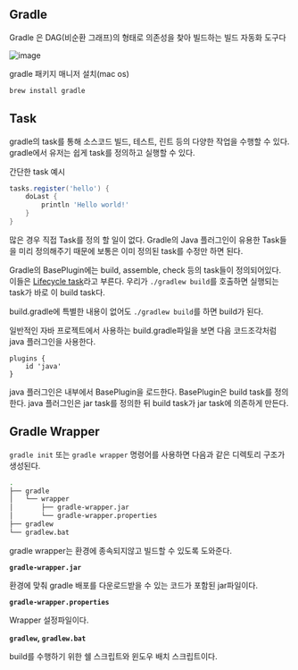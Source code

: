 ## Gradle

Gradle 은 DAG(비순환 그래프)의 형태로 의존성을 찾아 빌드하는 빌드 자동화 도구다

![image](https://user-images.githubusercontent.com/28651727/189249018-57d585f0-d222-497c-a9df-a1a6fdfbaa6f.png)

gradle 패키지 매니저 설치(mac os)

```groovy
brew install gradle
```

## Task

gradle의 task를 통해 소스코드 빌드, 테스트, 린트 등의 다양한 작업을 수행할 수 있다. gradle에서 유저는 쉽게 task를 정의하고 실행할 수 있다.

간단한 task 예시

```groovy
tasks.register('hello') {
    doLast {
        println 'Hello world!'
    }
}
```

많은 경우 직접 Task를 정의 할 일이 없다. Gradle의 Java 플러그인이 유용한 Task들을 미리 정의해주기 때문에 보통은 이미 정의된 task를 수정만 하면 된다.

Gradle의 BasePlugin에는 build, assemble, check 등의 task들이 정의되어있다. 이들은 [Lifecycle task](https://docs.gradle.org/current/userguide/more_about_tasks.html#sec:lifecycle_tasks)라고 부른다. 우리가 `./gradlew build`를 호출하면 실행되는 task가 바로 이 build task다.

build.gradle에 특별한 내용이 없어도 `./gradlew build`를 하면 build가 된다.

일반적인 자바 프로젝트에서 사용하는 build.gradle파일을 보면 다음 코드조각처럼 java 플러그인을 사용한다.

```
plugins {
    id 'java'
}
```

java 플러그인은 내부에서 BasePlugin을 로드한다. BasePlugin은 build task를 정의한다. java 플러그인은 jar task를 정의한 뒤 build task가 jar task에 의존하게 만든다.

## Gradle Wrapper

`gradle init` 또는 `gradle wrapper` 명령어를 사용하면 다음과 같은 디렉토리 구조가 생성된다.

```bash
.
├── gradle
│   └── wrapper
│       ├── gradle-wrapper.jar
│       └── gradle-wrapper.properties
├── gradlew
└── gradlew.bat
```

gradle wrapper는 환경에 종속되지않고 빌드할 수 있도록 도와준다.

**`gradle-wrapper.jar`**

환경에 맞춰 gradle 배포를 다운로드받을 수 있는 코드가 포함된 jar파일이다. 

**`gradle-wrapper.properties`**

Wrapper 설정파일이다. 

**`gradlew`, `gradlew.bat`**

build를 수행하기 위한 쉘 스크립트와 윈도우 배치 스크립트이다.